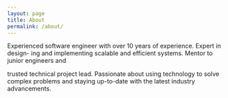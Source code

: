 ```yaml
---
layout: page
title: About
permalink: /about/
---
```


Experienced software engineer with over 10 years of experience. Expert in design-
ing and implementing scalable and efficient systems. Mentor to junior engineers and

trusted technical project lead. Passionate about using technology to solve complex
problems and staying up-to-date with the latest industry advancements.
